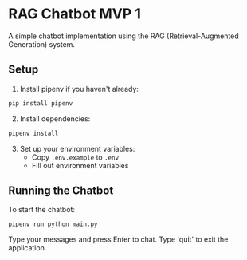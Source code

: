 # RAG Chatbot MVP 1

A simple chatbot implementation using the RAG (Retrieval-Augmented Generation) system.

## Setup

1. Install pipenv if you haven't already:

```bash
pip install pipenv
```

2. Install dependencies:

```bash
pipenv install
```

3. Set up your environment variables:
   - Copy `.env.example` to `.env`
   - Fill out environment variables

## Running the Chatbot

To start the chatbot:

```bash
pipenv run python main.py
```

Type your messages and press Enter to chat. Type 'quit' to exit the application.
